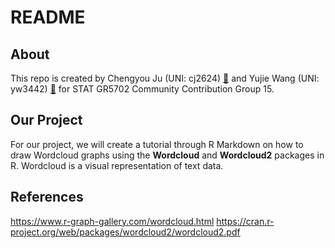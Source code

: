 # README
## About
This repo is created by Chengyou Ju (UNI: cj2624) [:email:](mailto:cj2624@columbia.edu) and Yujie Wang (UNI: yw3442) [:email:](mailto:yw3442@columbia.edu) for STAT GR5702 Community Contribution Group 15.
## Our Project
For our project, we will create a tutorial through R Markdown on how to draw Wordcloud graphs using the **Wordcloud** and **Wordcloud2** packages in R.
Wordcloud is a visual representation of text data.
## References
https://www.r-graph-gallery.com/wordcloud.html
https://cran.r-project.org/web/packages/wordcloud2/wordcloud2.pdf
